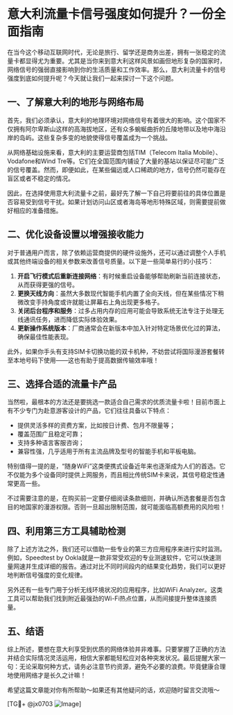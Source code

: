 # 意大利流量卡信号强度如何提升？一份全面指南

在当今这个移动互联网时代，无论是旅行、留学还是商务出差，拥有一张稳定的流量卡都显得尤为重要。尤其是当你来到意大利这样风景如画但地形复杂的国家时，网络信号的强弱直接影响到你的生活质量和工作效率。那么，意大利流量卡的信号强度到底如何提升呢？今天就让我们一起来探讨一下这个问题。

## 一、了解意大利的地形与网络布局

首先，我们必须承认，意大利的地理环境对网络信号有着很大的影响。这个国家不仅拥有阿尔卑斯山这样的高海拔地区，还有众多蜿蜒曲折的丘陵地带以及地中海沿岸的岛屿。这些复杂多变的地貌使得信号覆盖成为一个挑战。

从网络基础设施来看，意大利的主要运营商包括TIM（Telecom Italia Mobile）、Vodafone和Wind Tre等。它们在全国范围内铺设了大量的基站以保证尽可能广泛的信号覆盖。然而，即便如此，在某些偏远或人口稀疏的地方，信号仍然可能存在盲区或者不稳定的情况。

因此，在选择使用意大利流量卡之前，最好先了解一下自己将要前往的具体位置是否容易受到信号干扰。如果计划访问山区或者海岛等地形特殊区域，则需要提前做好相应的准备措施。

## 二、优化设备设置以增强接收能力

对于普通用户而言，除了依赖运营商提供的硬件设施外，还可以通过调整个人手机或其他终端设备的相关参数来改善信号质量。以下是一些简单易行的小技巧：

1. **开启飞行模式后重新连接网络**：有时候重启设备能够帮助刷新当前连接状态，从而获得更强的信号。
2. **更换天线方向**：虽然大多数现代智能手机内置了全向天线，但在某些情况下稍微改变手持角度或许就能让屏幕右上角出现更多格子。
3. **关闭后台程序和服务**：过多占用内存的应用可能会导致系统无法专注于处理无线通讯任务，进而降低实际体验效果。
4. **更新操作系统版本**：厂商通常会在新版本中加入针对特定场景优化过的算法，确保最佳性能表现。

此外，如果你手头有支持SIM卡切换功能的双卡机种，不妨尝试将国际漫游套餐转至本地号码下使用——这也有助于提高数据传输效率哦！

## 三、选择合适的流量卡产品

当然啦，最根本的方法还是要挑选一款适合自己需求的优质流量卡啦！目前市面上有不少专门为赴意游客设计的产品，它们往往具备以下特点：

- 提供灵活多样的资费方案，比如按日计费、包月不限量等；
- 覆盖范围广且稳定可靠；
- 支持多种语言客服咨询；
- 兼容性强，几乎适用于所有主流品牌及型号的智能手机和平板电脑。

特别值得一提的是，“随身WiFi”这类便携式设备近年来也逐渐成为人们的首选。它不仅能为多个设备同时提供上网服务，而且相比传统SIM卡来说，其信号稳定性通常更高一些。

不过需要注意的是，在购买前一定要仔细阅读条款细则，并确认所选套餐是否包含目的地国家的漫游权限。否则一旦超出限制范围，就可能面临高额费用的风险啦！

## 四、利用第三方工具辅助检测

除了上述方法之外，我们还可以借助一些专业的第三方应用程序来进行实时监测。例如，Speedtest by Ookla就是一款非常受欢迎的专业测速软件，它可以快速测量网速并生成详细的报告。通过对比不同时间段内的结果变化趋势，我们可以更好地判断信号强度的变化规律。

另外还有一些专门用于分析无线环境状况的应用程序，比如WiFi Analyzer。这类工具可以帮助我们找到附近最强劲的Wi-Fi热点位置，从而间接提升整体连接质量。

## 五、结语

综上所述，要想在意大利享受到优质的网络体验并非难事。只要掌握了正确的方法并结合实际情况灵活运用，相信大家都能轻松应对各种突发状况。最后提醒大家一句：无论采取何种方式，请务必注意节约资源，避免不必要的浪费。毕竟健康合理地使用网络才是长久之计嘛！

希望这篇文章能对你有所帮助～如果还有其他疑问的话，欢迎随时留言交流哦～

[TG💪+ @jx0703 ![Image](https://github.com/user-attachments/assets/dbca1d08-cadb-493c-b0ec-ad6f7a83f270)]